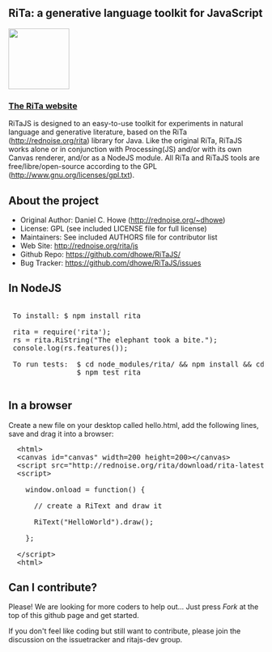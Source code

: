 
## RiTa: a generative language toolkit for JavaScript

<a href="http://rednoise.org/rita"><img height=120 src="http://rednoise.org/rita/img/RiTa-logo2.png"/></a>

### <a href="http://rednoise.org/rita">The RiTa website</a>

RiTaJS is designed to an easy-to-use toolkit for experiments 
in natural language and generative literature, based on the RiTa 
(http://rednoise.org/rita) library for Java. Like the original RiTa, RiTaJS 
works alone or in conjunction with Processing(JS) and/or with 
its own Canvas renderer, and/or as a NodeJS module.  All RiTa and RiTaJS tools
are free/libre/open-source according to the GPL (http://www.gnu.org/licenses/gpl.txt).


About the project
--------
* Original Author:   Daniel C. Howe (http://rednoise.org/~dhowe)
* License: 			 GPL (see included LICENSE file for full license)
* Maintainers:       See included AUTHORS file for contributor list
* Web Site:          http://rednoise.org/rita/js
* Github Repo:       https://github.com/dhowe/RiTaJS/
* Bug Tracker:       https://github.com/dhowe/RiTaJS/issues


In NodeJS
--------
<pre>
 
 To install: $ npm install rita
 
 rita = require('rita');
 rs = rita.RiString("The elephant took a bite.");
 console.log(rs.features());
 
 To run tests: 	$ cd node_modules/rita/ && npm install && cd - 
 				$ npm test rita 

</pre>  


In a browser
--------
Create a new file on your desktop called hello.html, add the following lines, save and drag it into a browser:
<pre>
  &lt;html&gt;
  &lt;canvas id="canvas" width=200 height=200&gt;&lt;/canvas&gt;
  &lt;script src="http://rednoise.org/rita/download/rita-latest.min.js"&gt;&lt;/script&gt;
  &lt;script&gt;

    window.onload = function() {
    
      // create a RiText and draw it
      
      RiText("HelloWorld").draw();
      
	};

  &lt;/script&gt;
  &lt;html&gt;
</pre>  


Can I contribute?
--------
Please! We are looking for more coders to help out... Just press *Fork* at the top of this github page and get started. 

If you don't feel like coding but still want to contribute, please join the discussion on the issuetracker and ritajs-dev group.


